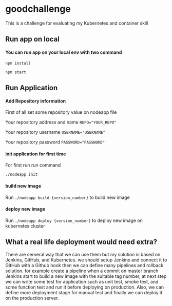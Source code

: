 # goodchallenge
This is a challenge for evaluating my Kubernetes and container skill 

## Run app on local 

#### You can run app on your local env with two command
`npm install`

`npm start`

## Run Application

#### Add Repository information 
First of all set some repository value on nodeapp file 

Your repository address and name
`REPO="YOUR_REPO"`

Your repository username
`USERNAME="USERNAME"`

Your repository password
`PASSWORD="PASSWORD"`

#### init application for first time

For first run run command 

`./nodeapp init`

#### build new image 

Run `./nodeapp build {version_number}` to build new image

#### deploy new image 

Run `./nodeapp deploy {version_number}` to deploy new image on kubernetes cluster

## What a real life deployment would need extra?

There are serveral way that we can use them but my solution is based on Jenkins, GitHub, and Kubernetes. we should setup Jenkins and connect it to GitHub with a Github hook then we can define many pipelines and rollback solution. for example create a pipeline when a commit on master branch Jenkins start to build a new image with the suitable tag number, at next step we can write some test for application such as unit test, smoke test, and some function test and run it before deploying on production. Also, we can define more deployment stage for manual test and finally we can deploy it on the production server.
